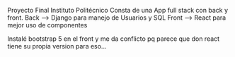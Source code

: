 Proyecto Final Instituto Politécnico
Consta de una App full stack con back y front.
Back --> Django para manejo de Usuarios y SQL
Front --> React para mejor uso de componentes 


Instalé bootstrap 5 en el front y me da conflicto pq parece que don react tiene su propia version para eso...